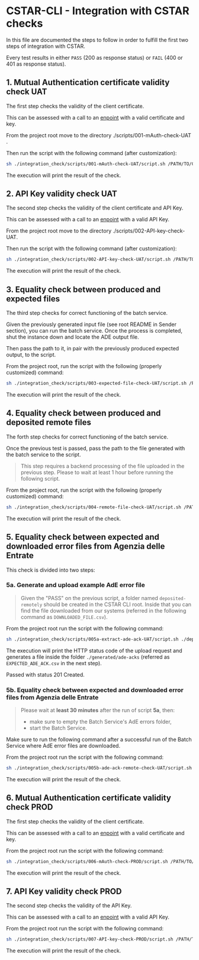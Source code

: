 # CSTAR-CLI - Integration with CSTAR checks

In this file are documented the steps to follow in order to fulfill the first two steps of integration with CSTAR.

Every test results in either `PASS` (200 as response status) or `FAIL` (400 or 401 as response status).

## 1. Mutual Authentication certificate validity check UAT

The first step checks the validity of the client certificate.

This can be assessed with a call to an [enpoint](https://api.uat.cstar.pagopa.it/rtd/mauth/check) with a valid certificate and key.

From the project root move to the directory ./scripts/001-mAuth-check-UAT .

Then run the script with the following command (after customization):
```bash
sh ./integration_check/scripts/001-mAuth-check-UAT/script.sh /PATH/TO/COMPANY_NAME_UAT.certificate.pem /PATH/TO/COMPANY_NAME_UAT.key
```

The execution will print the result of the check.

## 2. API Key validity check UAT

The second step checks the validity of the client certificate and API Key.

This can be assessed with a call to an [enpoint](https://api.uat.cstar.pagopa.it/rtd/api-key/check) with a valid API Key.

From the project root move to the directory ./scripts/002-API-key-check-UAT.

Then run the script with the following command (after customization):
```bash
sh ./integration_check/scripts/002-API-key-check-UAT/script.sh /PATH/TO/COMPANY_NAME_UAT.certificate.pem /PATH/TO/COMPANY_NAME_UAT.key UAT_API_KEY
```
The execution will print the result of the check.

## 3. Equality check between produced and expected files

The third step checks for correct functioning of the batch service.

Given the previously generated input file (see root README in Sender section), you can run the batch service.
Once the process is completed, shut the instance down and locate the ADE output file.

Then pass the path to it, in pair with the previously produced expected output, to the script.

From the project root, run the script with the following (properly customized) command:
```bash
sh ./integration_check/scripts/003-expected-file-check-UAT/script.sh /PATH/TO/EXPECTED_FILE.csv.expected /PATH/TO/PRODUCED_FILE.csv
```
The execution will print the result of the check.

## 4. Equality check between produced and deposited remote files

The forth step checks for correct functioning of the batch service.

Once the previous test is passed, pass the path to the file generated with the batch service to the script.

> This step requires a backend processing of the file uploaded in the previous step.
Please to wait at least 1 hour before running the following script.

From the project root, run the script with the following (properly customized) command:
```bash
sh ./integration_check/scripts/004-remote-file-check-UAT/script.sh /PATH/TO/LOCAL_FILE.csv /PATH/TO/COMPANY_NAME_UAT.certificate.pem /PATH/TO/COMPANY_NAME_UAT.key UAT_API_KEY
```
The execution will print the result of the check.

## 5. Equality check between expected and downloaded error files from Agenzia delle Entrate

This check is divided into two steps:

### 5a. Generate and upload example AdE error file

> Given the "PASS" on the previous script, a folder named `deposited-remotely` should be created in the CSTAR CLI root.
> Inside that you can find the file downloaded from our systems (referred in the following command as `DOWNLOADED_FILE.csv`).

From the project root run the script with the following command:
```bash
sh ./integration_check/scripts/005a-extract-ade-ack-UAT/script.sh ./deposited-remotely/DOWNLOADED_FILE.csv /PATH/TO/COMPANY_NAME_UAT.certificate.pem /PATH/TO/COMPANY_NAME_UAT.key UAT_API_KEY
```

The execution will print the HTTP status code of the upload request and generates a file inside the folder `./generated/ade-acks` (referred as `EXPECTED_ADE_ACK.csv` in the next step).

Passed with status 201 Created.

### 5b. Equality check between expected and downloaded error files from Agenzia delle Entrate


> Please wait at **least 30 minutes** after the run of script **5a**, then:
> - make sure to empty the Batch Service's AdE errors folder,
> - start the Batch Service.

Make sure to run the following command after a successful run of the Batch Service where AdE error files are downloaded.

From the project root run the script with the following command:
```bash
sh ./integration_check/scripts/005b-ade-ack-remote-check-UAT/script.sh /PATH/TO/EXPECTED_ADE_ACK.csv /PATH/TO/BATCH_SERVICE/ADE_ACK/DIRECTORY
```

The execution will print the result of the check.

## 6. Mutual Authentication certificate validity check PROD

The first step checks the validity of the client certificate.

This can be assessed with a call to an [enpoint](https://api.cstar.pagopa.it/rtd/mauth/check) with a valid certificate and key.

From the project root run the script with the following command:
```bash
sh ./integration_check/scripts/006-mAuth-check-PROD/script.sh /PATH/TO/COMPANY_NAME_PROD.certificate.pem /PATH/TO/COMPANY_NAME_PROD.key
```
The execution will print the result of the check.

## 7. API Key validity check PROD

The second step checks the validity of the API Key.

This can be assessed with a call to an [enpoint](https://api.cstar.pagopa.it/rtd/api-key/check) with a valid API Key.

From the project root run the script with the following command:
```bash
sh ./integration_check/scripts/007-API-key-check-PROD/script.sh /PATH/TO/COMPANY_NAME_PROD.certificate.pem /PATH/TO/COMPANY_NAME_PROD.key PROD_API_KEY
```
The execution will print the result of the check.

